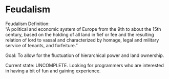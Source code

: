 Feudalism
=========

Feudalism Definition:  
“A political and economic system of Europe from the 9th to about the 15th century, based on the holding of all land in fief or fee and the resulting relation of lord to vassal and characterized by homage, legal and military service of tenants, and forfeiture.”

Goal: To allow for the fluctuation of hierarchical power and land ownership.

Current state: UNCOMPLETE. Looking for programmers who are interested in having a bit of fun and gaining experience. 
